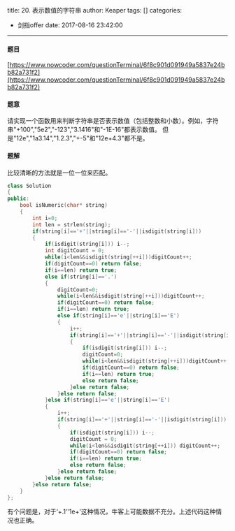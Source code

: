 title: 20. 表示数值的字符串
author: Keaper
tags: []
categories:
  - 剑指offer
date: 2017-08-16 23:42:00
---
#### 题目
[https://www.nowcoder.com/questionTerminal/6f8c901d091949a5837e24bb82a731f2](https://www.nowcoder.com/questionTerminal/6f8c901d091949a5837e24bb82a731f2)
#### 题意
请实现一个函数用来判断字符串是否表示数值（包括整数和小数）。例如，字符串"+100","5e2","-123","3.1416"和"-1E-16"都表示数值。 但是"12e","1a3.14","1.2.3","+-5"和"12e+4.3"都不是。
#### 题解
比较清晰的方法就是一位一位来匹配。
```cpp
class Solution
{
public:
    bool isNumeric(char* string)
    {
        int i=0;
        int len = strlen(string);
        if(string[i]=='+'||string[i]=='-'||isdigit(string[i]))
        {
            if(isdigit(string[i])) i--;
            int digitCount = 0;
            while(i<len&&isdigit(string[++i]))digitCount++;
            if(digitCount==0) return false;
            if(i==len) return true;
            else if(string[i]=='.')
            {
                digitCount=0;
                while(i<len&&isdigit(string[++i]))digitCount++;
                if(digitCount==0) return false;
                if(i==len) return true;
                else if(string[i]=='e'||string[i]=='E')
                {
                    i++;
                    if(string[i]=='+'||string[i]=='-'||isdigit(string[i]))
                    {
                        if(isdigit(string[i])) i--;
                        digitCount=0;
                        while(i<len&&isdigit(string[++i]))digitCount++;
                        if(digitCount==0) return false;
                        if(i==len) return true;
                        else return false;
                    }else return false;
                }else return false;
            }else if(string[i]=='e'||string[i]=='E')
            {
                i++;
                if(string[i]=='+'||string[i]=='-'||isdigit(string[i]))
                {
                    if(isdigit(string[i])) i--;
                    digitCount = 0;
                    while(i<len&&isdigit(string[++i])) digitCount++;
                    if(digitCount==0) return false;
                    if(i==len) return true;
                    else return false;
                }else return false;
            }else return false;
        }else return false;
    }
};
```
有个问题是，对于‘+.1’'1e+'这种情况，牛客上可能数据不充分。上述代码这种情况也正确。